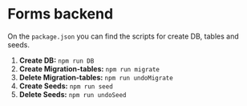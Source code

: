 # Forms backend

On the `package.json` you can find the scripts for create DB, tables and seeds.

1. **Create DB:** `npm run DB`
2. **Create Migration-tables:** `npm run migrate`
3. **Delete Migration-tables:** `npm run undoMigrate`
4. **Create Seeds:** `npm run seed`
5. **Delete Seeds:** `npm run undoSeed`
